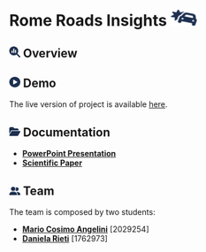 # Rome Roads Insights <img src="dataset/img/icons/car-burst.svg" width="50" height="30">

## <img src="dataset/img/icons/glass.svg" width="20" height="20"> Overview

## <img src="dataset/img/icons/play.svg" width="20" height="19"> Demo 
The live version of project is available [here](https://2029254.github.io/RomeRoadsInsights/).

## <img src="dataset/img/icons/folder.svg" width="20" height="18"> Documentation
* [**PowerPoint Presentation**](https://github.com/2029254) <br>
* [**Scientific Paper**](https://github.com/danielarieti) <br>

## <img src="dataset/img/icons/user-team.svg" width="20" height="15"> Team 
The team is composed by two students:
* [**Mario Cosimo Angelini**](https://github.com/2029254) [2029254] <br>
* [**Daniela Rieti**](https://github.com/danielarieti) [1762973] <br>
